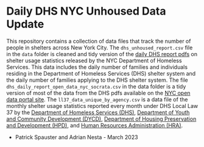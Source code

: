 # Daily DHS NYC Unhoused Data Update

This repository contains a collection of data files that track the number of people in shelters across New York City. The `dhs_unhoused_report.csv` file in the `data` folder is cleaned and tidy version of the [daily DHS report pdfs](https://www.nyc.gov/assets/dhs/downloads/pdf/dailyreport.pdf) on shelter usage statistics released by the NYC Department of Homeless Services.
This data includes the daily number of families and individuals residing in the Department of Homeless Services (DHS) shelter system and the daily number of families applying to the DHS shelter system. The file `dhs_daily_report_open_data_nyc_socrata.csv` in the data folder is a tidy version of most of the data from the DHS pdfs available on the [NYC open data portal site](https://data.cityofnewyork.us/Social-Services/DHS-Homeless-Shelter-Census/3pjg-ncn9). The `ll37_data_unique_by_agency.csv` is a data file of the monthly shelter usage statistics reported every month under DHS Local Law 37 by the [Department of Homeless Services (DHS)](https://data.cityofnewyork.us/Social-Services/Local-Law-37-DHS-Report/2mqz-v5im), [Department of Youth and Community Development (DYCD)](https://data.cityofnewyork.us/Social-Services/Local-Law-37-DYCD-Report/2232-dj5q), [Department of Housing Preservation and Development (HPD)](https://data.cityofnewyork.us/Housing-Development/Local-Law-37-HPD-Monthly-Shelter-Census-Report/mdht-5s6e), and [Human Resources Administration (HRA)](https://data.cityofnewyork.us/Social-Services/Local-Law-37-HRA-Report/e4ty-r26d).

- Patrick Spauster and Adrian Nesta - March 2023




